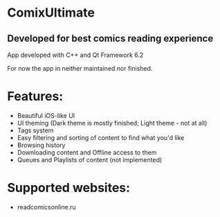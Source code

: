 
# ComixUltimate
## Developed for best comics reading experience

App developed with C++ and Qt Framework 6.2

For now the app in neither maintained nor finished.

# Features:
- Beautiful iOS-like UI
- UI theming (Dark theme is mostly finished; Light theme - not at all)
- Tags system
- Easy filtering and sorting of content to find what you'd like
- Browsing history
- Downloading content and Offline access to them
- Queues and Playlists of content (not implemented)

# Supported websites:
- readcomicsonline.ru
